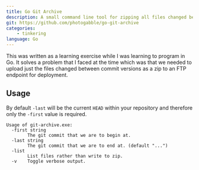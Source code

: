 ```yaml
---
title: Go Git Archive
description: A small command line tool for zipping all files changed between two git commits.
git: https://github.com/photogabble/go-git-archive
categories:
    - tinkering
language: Go
---
```


This was written as a learning exercise while I was learning to program in Go. It solves a problem that I faced at the time which was that we needed to upload just the files changed between commit versions as a zip to an FTP endpoint for deployment.

## Usage
By default `-last` will be the current `HEAD` within your repository and therefore only the `-first` value is required.

```
Usage of git-archive.exe:
  -first string
        The git commit that we are to begin at.
  -last string
        The git commit that we are to end at. (default "...")
  -list
        List files rather than write to zip.
  -v    Toggle verbose output.
```